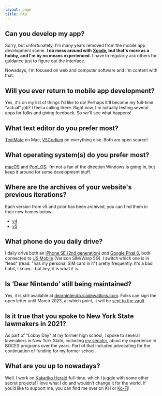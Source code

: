 ```yaml
---
layout: page
title: FAQ
---
```


## Can you develop my app?
Sorry, but unfortunately, I'm many years removed from the mobile app development scene. **I do mess around with [Xcode](https://developer.apple.com/xcode/), but that's more as a hobby, and I'm by no means experienced.** I have to regularly ask others for guidance just to figure out the interface. 

Nowadays, I'm focused on web and computer software and I'm content with that.

## Will you ever return to mobile app development?
Yes, it's on my list of things I'd like to do! Perhaps it'll become my full-time "actual" job? I feel a calling there. Right now, I'm actually testing several apps for folks and giving feedback. So we'll see what happens!

## What text editor do you prefer most?
[TextMate](https://macromates.com/) on Mac, [VSCodium](https://vscodium.com/) on everything else. Both are open source!

## What operating system(s) do you prefer most?
[macOS](https://www.apple.com/macos/) and [Pop!_OS](https://pop.system76.com). I'm not a fan of the direction Windows is going in, but keep it around for some development stuff.

## Where are the archives of your website's previous iterations?
Each version from v5 and prior has been archived, you can find them in their new homes below:
- [v4](https://vault.sladewatkins.com/v4/)
- [v5](https://vault.sladewatkins.com/v5/)

## What phone do you daily drive?
I daily drive both an [iPhone SE (2nd generation)](https://support.apple.com/kb/SP820?locale=en_US) *and* [Google Pixel 6](https://www.gsmarena.com/google_pixel_6-11037.php), both connected to [US Mobile](https://www.usmobile.com) (Verizon SIM/Warp 5G). I switch which one is in "lead" (read: "has my personal SIM card in it") pretty frequently. It's a bad habit, I know... but hey, it is what it is.

## Is ‘Dear Nintendo’ still being maintained?
Yes, it is still available at [dearnintendo.sladewatkins.com](https://dearnintendo.sladewatkins.com). Folks can sign the open letter until March 2023, at which point, it will be [sent to the vault](https://vault.sladewatkins.com).

## Is it true that you spoke to New York State lawmakers in 2021?
As part of "Lobby Day" at my former high school, I spoke to several lawmakers in New York State, including [my senator](https://www.nysenate.gov/senators/daphne-jordan), about my experience in BOCES programs over the years. Part of that included advocating for the continuation of funding for my former school.

## What are you up to nowadays?
Well, I work on [Kakariko Herald](https://www.kakarikoherald.com) full-time, which I juggle with some other secret projects! I love what I do and wouldn’t change it for the world. If you’d like to support me, you can find me over on KH or [Ko-Fi](https://ko-fi.com/sladewatkins)!